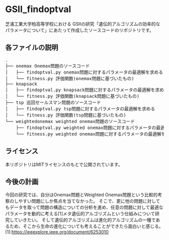 # GSII_findoptval
芝浦工業大学柏高等学校における
GSIIの研究「遺伝的アルゴリズムの効率的なパラメータについて」にあたって作成したソースコードのリポジトリです。

## 各ファイルの説明
<pre>
.
├── onemax Onemax問題のソースコード
│   ├── findoptval.py onemax問題に対するパラメータの最適解を求める
│   └── fitness.py 評価関数(onemax問題に基づいたもの)
├── knapsack
│   ├── findoptval.py knapsack問題に対するパラメータの最適解を求める
│   └── fitness.py 評価関数(knapsack問題に基づいたもの) 
├── tsp 巡回セールスマン問題のソースコード
│   ├── findoptval.py tsp問題に対するパラメータの最適解を求める
│   └── fitness.py 評価関数(tsp問題に基づいたもの) 
└── weightedonemax weighted onemax問題のソースコード
    ├── findoptval.py weighted onemax問題に対するパラメータの最適解を求める
    └── fitness.py weighted onemax問題に対するパラメータの最適解を求める
</pre>

## ライセンス
本リポジトリはMITライセンスのもとで公開されています。

## 今後の計画
今回の研究では、自分はOnemax問題とWeighted Onemax問題という比較的考察のしやすい問題にしか焦点を当てなかった。
そこで、更に他の問題に対してもデータを取って問題の構造についての分析を進め、任意の問題に対して最適なパラメータを動的に考える[1]メタ遺伝的アルゴリズムという仕組みについて研究していきたい。
そして遺伝的アルゴリズムは進化的アルゴリズムの一種であるため、そこから生命の進化についても考えることができたら面白いと感じる。
[1]:https://ieeexplore.ieee.org/document/6253010